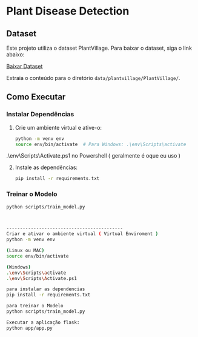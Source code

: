 # Plant Disease Detection

## Dataset

Este projeto utiliza o dataset PlantVillage. Para baixar o dataset, siga o link abaixo:

[Baixar Dataset](https://www.kaggle.com/datasets/mohitsingh1804/plantvillage)

Extraia o conteúdo para o diretório `data/plantvillage/PlantVillage/`.

## Como Executar

### Instalar Dependências

1. Crie um ambiente virtual e ative-o:

    ```bash
    python -m venv env
    source env/bin/activate  # Para Windows: .\env\Scripts\activate

.\env\Scripts\Activate.ps1 no Powershell ( geralmente é oque eu uso )

2. Instale as dependências:

    ```bash
    pip install -r requirements.txt
    ```

### Treinar o Modelo

```bash
python scripts/train_model.py



-------------------------------------------
Criar e ativar o ambiente virtual ( Virtual Enviroment )
python -m venv env

(Linux ou MAC)
source env/bin/activate

(Windows) 
.\env\Scripts\activate
.\env\Scripts\Activate.ps1

para instalar as dependencias
pip install -r requirements.txt

para treinar o Modelo
python scripts/train_model.py

Executar a aplicação flask:
python app/app.py
